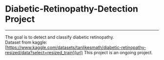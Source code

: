 # Diabetic-Retinopathy-Detection Project
------------------------------------------
The goal is to detect and classify diabetic retinopathy.<br>
Dataset from kaggle: [https://www.kaggle.com/datasets/tanlikesmath/diabetic-retinopathy-resized/data?select=resized_train](url)
This project is an ongoing project.
